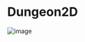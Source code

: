 # Dungeon2D
![image](https://user-images.githubusercontent.com/81194285/140711831-94a17231-40c5-41ee-9201-30a88a424d74.png)
